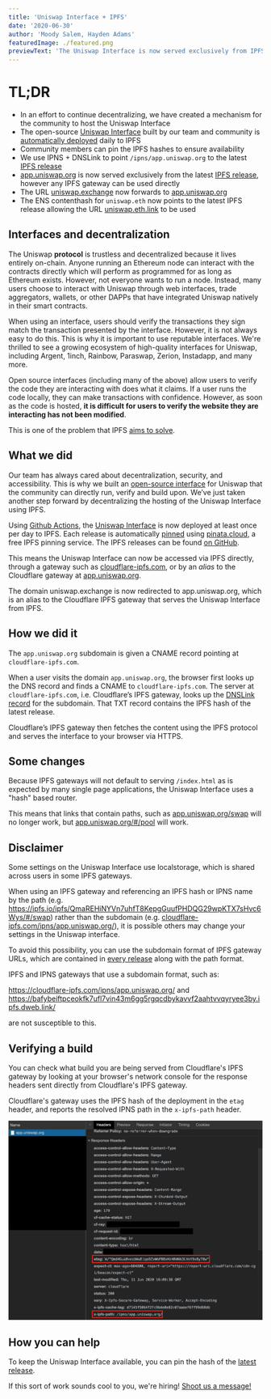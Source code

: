 ```yaml
---
title: 'Uniswap Interface + IPFS'
date: '2020-06-30'
author: 'Moody Salem, Hayden Adams'
featuredImage: ./featured.png
previewText: 'The Uniswap Interface is now served exclusively from IPFS'
---
```


# TL;DR

- In an effort to continue decentralizing, we have created a mechanism for the community to host the Uniswap Interface
- The open-source [Uniswap Interface](https://github.com/Uniswap/uniswap-frontend) built by our team and 
community is [automatically deployed](https://github.com/Uniswap/uniswap-frontend/releases) daily to IPFS
- Community members can pin the IPFS hashes to ensure availability
- We use IPNS + DNSLink to point `/ipns/app.uniswap.org` to the latest [IPFS release](https://github.com/Uniswap/uniswap-frontend/releases) 
- [app.uniswap.org](https://app.uniswap.org) is now served exclusively from the latest 
[IPFS release](https://github.com/Uniswap/uniswap-frontend/releases), however any IPFS gateway can be used directly
- The URL [uniswap.exchange](https://uniswap.exchange) now forwards to [app.uniswap.org](https://app.uniswap.org)
- The ENS contenthash for `uniswap.eth` now points to the latest IPFS release allowing the URL [uniswap.eth.link](https://uniswap.eth.link/) to be used

## Interfaces and decentralization

The Uniswap **protocol** is trustless and decentralized because it lives entirely on-chain. 
Anyone running an Ethereum node can interact with the contracts directly which will perform as programmed for as long as Ethereum exists.
However, not everyone wants to run a node. Instead, many users choose to interact with Uniswap through web interfaces, 
trade aggregators, wallets, or other DAPPs that have integrated Uniswap natively in their smart contracts. 

When using an interface, users should verify the transactions they sign match the transaction presented by the interface.
However, it is not always easy to do this. This is why it is important to use reputable interfaces. 
We're thrilled to see a growing ecosystem of high-quality interfaces for Uniswap, including Argent, 1inch, Rainbow,
Paraswap, Zerion, Instadapp, and many more.

Open source interfaces (including many of the above) allow users to verify the code they are interacting with does what
it claims. If a user runs the code locally, they can make transactions with confidence. However, as soon as the code 
is hosted, **it is difficult for users to verify the website they are interacting has not been modified**.

This is one of the problem that IPFS [aims to solve](https://blog.cloudflare.com/e2e-integrity/).

## What we did

Our team has always cared about decentralization, security, and accessibility. This is why we built an 
[open-source interface](https://github.com/Uniswap/uniswap-frontend) for Uniswap that the community can directly run, 
verify and build upon. We’ve just taken another step forward by decentralizing the hosting of the Uniswap Interface using IPFS.

Using [Github Actions](https://github.com/features/actions), the [Uniswap Interface](https://github.com/Uniswap/uniswap-frontend) 
is now deployed at least once per day to IPFS. Each release is automatically [pinned](https://docs.ipfs.io/concepts/persistence/) 
using [pinata.cloud](https://pinata.cloud), a free IPFS pinning service. 
The IPFS releases can be found [on GitHub](https://github.com/Uniswap/uniswap-frontend/releases).

This means the Uniswap Interface can now be accessed via IPFS directly, through a gateway such as [cloudflare-ipfs.com](https://cloudflare-ipfs.com/ipns/app.uniswap.org/), or by an _alias_ to the Cloudflare gateway at [app.uniswap.org](https://app.uniswap.org).

The domain uniswap.exchange is now redirected to app.uniswap.org, which is an alias to the Cloudflare IPFS gateway that serves the Uniswap Interface from IPFS.

## How we did it

The `app.uniswap.org` subdomain is given a CNAME record pointing at `cloudflare-ipfs.com`. 

When a user visits the domain `app.uniswap.org`, the browser first looks up the DNS record and finds a CNAME to `cloudflare-ipfs.com`.
The server at `cloudflare-ipfs.com`, i.e. Cloudflare’s IPFS gateway, looks up the 
[DNSLink record](https://docs.ipfs.io/concepts/dnslink/) for the subdomain.
That TXT record contains the IPFS hash of the latest release. 

Cloudflare’s IPFS gateway then fetches the content using the IPFS protocol and serves the interface to your browser via HTTPS.

## Some changes

Because IPFS gateways will not default to serving `/index.html` as is expected by many single page applications, the Uniswap Interface uses a "hash" based router.

This means that links that contain paths, such as [app.uniswap.org/swap](https://app.uniswap.org) will no longer work, but [app.uniswap.org/#/pool](https://app.uniswap.org/#/swap) will work.

## Disclaimer

Some settings on the Uniswap Interface use localstorage, which is shared across users in some IPFS gateways.

When using an IPFS gateway and referencing an IPFS hash or IPNS name by the path (e.g. https://ipfs.io/ipfs/QmaREHiNYVn7uhfT8KepgGuufPHDQG29wpKTX7sHvc6Wys/#/swap) rather than the subdomain (e.g. [cloudflare-ipfs.com/ipns/app.uniswap.org/](https://cloudflare-ipfs.com/ipns/app.uniswap.org/)), it is possible others may change your settings in the Uniswap interface.

To avoid this possibility, you can use the subdomain format of IPFS gateway URLs, which are contained in [every release](https://github.com/Uniswap/uniswap-frontend/releases) along with the path format.

IPFS and IPNS gateways that use a subdomain format, such as:

https://cloudflare-ipfs.com/ipns/app.uniswap.org/ and
https://bafybeiftpceokfk7ufl7vin43m6gg5rgqcdbykavvf2aahtvvqyryee3by.ipfs.dweb.link/

are not susceptible to this. 

## Verifying a build

You can check what build you are being served from Cloudflare's IPFS gateway by looking at your browser's network console for the response headers sent directly from Cloudflare's IPFS gateway.

Cloudflare's gateway uses the IPFS hash of the deployment in the `etag` header, and reports the resolved IPNS path in the `x-ipfs-path` header.

![](./verifying-build.png) 

## How you can help

To keep the Uniswap Interface available, you can pin the hash of the [latest release](https://github.com/Uniswap/uniswap-frontend/releases/latest).

If this sort of work sounds cool to you, we're hiring! [Shoot us a message!](mailto:contact@uniswap.org)
